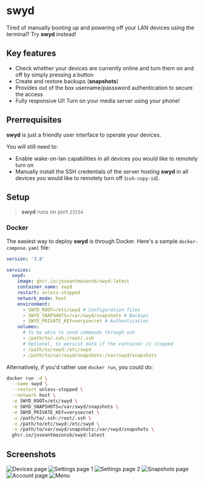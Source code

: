 # swyd

Tired of manually booting up and powering off your LAN devices using the terminal? Try **swyd** instead! 

## Key features

- Check whether your devices are currently online and turn them on and off by simply pressing a button
- Create and restore backups (**snapshots**)
- Provides out of the box username/passsword authentication to secure the access
- Fully responsive UI! Turn on your media server using your phone!

## Prerrequisites

**swyd** is just a friendly user interface to operate your devices. 

You will still need to:
- Enable wake-on-lan capabilities in all devices you would like to remotely turn on
- Manually install the SSH credentials of the server hosting **swyd** in all devices you would like to remotely turn off (`ssh-copy-id`).

## Setup

> **swyd** runs on port `23254`

### Docker

The easiest way to deploy **swyd** is through Docker. Here's a sample `docker-compose.yaml` file:

```yaml
version: '3.8'

services:
  swyd:
    image: ghcr.io/joseantmazonsb/swyd:latest
    container_name: swyd
    restart: unless-stopped
    network_mode: host
    environment:
      - SWYD_ROOT=/etc/swyd # Configuration files
      - SWYD_SNAPSHOTS=/var/swyd/snapshots # Backups
      - SWYD_PRIVATE_KEY=verysecret # Authentication
    volumes:
      # To be able to send commands through ssh
      - /path/to/.ssh:/root/.ssh
      # Optional, to persist data if the container is stopped
      - /path/to/swyd:/etc/swyd
      - /path/to/var/swyd/snapshots:/var/swyd/snapshots
```

Alternatively, if you'd rather use `docker run`, you could do:

```bash
docker run -d \
  --name swyd \
  --restart unless-stopped \
  --network host \
  -e SWYD_ROOT=/etc/swyd \
  -e SWYD_SNAPSHOTS=/var/swyd/snapshots \
  -e SWYD_PRIVATE_KEY=verysecret \
  -v /path/to/.ssh:/root/.ssh \
  -v /path/to/etc/swyd:/etc/swyd \
  -v /path/to/var/swyd/snapshots:/var/swyd/snapshots \
  ghcr.io/joseantmazonsb/swyd:latest
```

## Screenshots

![Devices page](./docs/images/devices.png)
![Settings page 1](./docs/images/settings1.png)
![Settings page 2](./docs/images/settings2.png)
![Snapshots page](./docs/images/snapshots.png)
![Account page](./docs/images/account.png)
![Menu](./docs/images/menu.png)